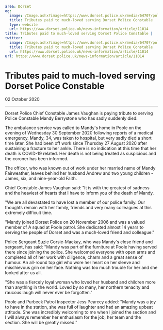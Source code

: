 ```yaml
area: Dorset
og:
  image: /Image.ashx?image=https://www.dorset.police.uk/media/64707/police-constable-mandy-berrystone-married-name-mandy-fairweather-2-october-2020.jpg&amp;amp;width=150
  title: Tributes paid to much-loved serving Dorset Police Constable
  type: website
  url: https://www.dorset.police.uk/news-information/article/11014
title: Tributes paid to much-loved serving Dorset Police Constable |
twitter:
  image: /Image.ashx?image=https://www.dorset.police.uk/media/64707/police-constable-mandy-berrystone-married-name-mandy-fairweather-2-october-2020.jpg&amp;amp;width=150
  title: Tributes paid to much-loved serving Dorset Police Constable
  url: https://www.dorset.police.uk/news-information/article/11014
url: https://www.dorset.police.uk/news-information/article/11014
```

# Tributes paid to much-loved serving Dorset Police Constable

02 October 2020

* * *

Dorset Police Chief Constable James Vaughan is paying tribute to serving Police Constable Mandy Berrystone who has sadly suddenly died.

The ambulance service was called to Mandy's home in Poole on the evening of Wednesday 30 September 2020 following reports of a medical emergency. Mandy, 34, was taken to hospital, but very sadly died a short time later. She had been off work since Thursday 27 August 2020 after sustaining a fracture to her ankle. There is no indication at this time that her death is COVID-19 related. Her death is not being treated as suspicious and the coroner has been informed.

The officer, who was known out of work under her married name of Mandy Fairweather, leaves behind her husband Andrew and two young children - James, six, and nine-year-old Faith.

Chief Constable James Vaughan said: "It is with the greatest of sadness and the heaviest of hearts that I have to inform you of the death of Mandy.

"We are all devastated to have lost a member of our police family. Our thoughts remain with her family, friends and very many colleagues at this extremely difficult time.

"Mandy joined Dorset Police on 20 November 2006 and was a valued member of A squad at Poole patrol. She dedicated almost 14 years to serving the people of Dorset and was a much-loved friend and colleague."

Police Sergeant Suzie Corsie-Mackay, who was Mandy's close friend and sergeant, has said: "Mandy was part of the furniture at Poole having served there since joining the police. She welcomed everyone with open arms and completed all of her work with diligence, charm and a great sense of humour. An all-round top girl who wore her heart on her sleeve and mischievous grin on her face. Nothing was too much trouble for her and she looked after us all.

"She was a fiercely loyal woman who loved her husband and children more than anything in the world. Loved by so many, her northern tenacity and raucous laugh will never ever be forgotten."

Poole and Purbeck Patrol Inspector Jess Pearcey added: "Mandy was a joy to have in the station, she was full of laughter and had an amazing upbeat attitude. She was incredibly welcoming to me when I joined the section and I will always remember her enthusiasm for the job, her team and the section. She will be greatly missed."

